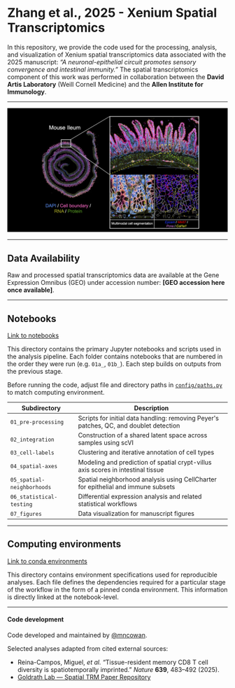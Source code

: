 # Zhang et al., 2025 - Xenium Spatial Transcriptomics

In this repository, we provide the code used for the processing, analysis, and visualization of Xenium spatial transcriptomics data associated with the 2025 manuscript: *“A neuronal-epithelial circuit promotes sensory convergence and intestinal immunity.”* The spatial transcriptomics component of this work was performed in collaboration between the **David Artis Laboratory** (Weill Cornell Medicine) and the **Allen Institute for Immunology**.

---

![Spatial overview](./misc/overview.png)

---

## Data Availability

Raw and processed spatial transcriptomics data are available at the Gene Expression Omnibus (GEO) under accession number: **[GEO accession here once available]**.  

---

## Notebooks
[Link to notebooks](./notebooks)

This directory contains the primary Jupyter notebooks and scripts used in the analysis pipeline. Each folder contains notebooks that are numbered in the order they were run (e.g. `01a_`, `01b_`). Each step builds on outputs from the previous stage.

Before running the code, adjust file and directory paths in [`config/paths.py`](./config/paths.py) to match computing environment. 

| Subdirectory             | Description                                                                                   |
|--------------------------|-----------------------------------------------------------------------------------------------|
| `01_pre-processing`      | Scripts for initial data handling: removing Peyer's patches, QC, and doublet detection      |
| `02_integration`         | Construction of a shared latent space across samples using scVI                             |
| `03_cell-labels`         | Clustering and iterative annotation of cell types                                            |
| `04_spatial-axes`        | Modeling and prediction of spatial crypt-villus axis scores in intestinal tissue            |
| `05_spatial-neighborhoods` | Spatial neighborhood analysis using CellCharter for epithelial and immune subsets          |
| `06_statistical-testing` | Differential expression analysis and related statistical workflows                          |
| `07_figures`             | Data visualization for manuscript figures                          |

---

## Computing environments
[Link to conda environments](./envs)

This directory contains environment specifications used for reproducible analyses. Each file defines the dependencies required for a particular stage of the workflow in the form of a pinned conda environment. This information is directly linked at the notebook-level.

---

#### Code development

Code developed and maintained by [@mncowan](https://github.com/mncowan).  

Selected analyses adapted from cited external sources:
- Reina-Campos, Miguel, *et al.* “Tissue-resident memory CD8 T cell diversity is spatiotemporally imprinted.” *Nature* **639**, 483–492 (2025).  
- [Goldrath Lab — Spatial TRM Paper Repository](https://github.com/Goldrathlab/Spatial-TRM-paper)